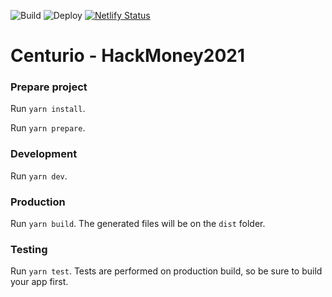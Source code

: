 ![Build](https://github.com/CenturioHackMoney21/centurio-front/workflows/Build/badge.svg)
![Deploy](https://github.com/CenturioHackMoney21/centurio-front/workflows/Deploy/badge.svg)
[![Netlify Status](https://api.netlify.com/api/v1/badges/666fbcc5-2d34-4ef6-be93-fdf477b8bfe4/deploy-status)](https://app.netlify.com/sites/centurio/deploys)

# Centurio - HackMoney2021

### Prepare project

Run `yarn install`.

Run `yarn prepare`.

### Development

Run `yarn dev`.

### Production

Run `yarn build`. The generated files will be on the `dist` folder.

### Testing

Run `yarn test`. Tests are performed on production build, so be sure to build your app first.
